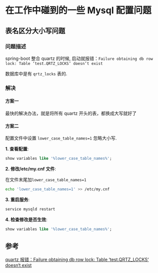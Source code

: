 # 在工作中碰到的一些 Mysql 配置问题

## 表名区分大小写问题

### 问题描述

spring-boot 整合 quartz 的时候, 启动就报错：`Failure obtaining db row lock: Table ‘test.QRTZ_LOCKS’ doesn’t exist`

数据库中是有 `qrtz_locks` 表的.

### 解决

#### 方案一

最快的解决办法，就是将所有 quartz 开头的表，都换成大写就好了

#### 方案二

配置文件中设置 `lower_case_table_names=1` 忽略大小写.

**1. 查看配置**:

```sql
show variables like '%lower_case_table_names%';
```

**2. 修改/etc/my.cnf 文件**:

在文件末尾加`lower_case_table_names=1`

```bash
echo 'lower_case_table_names=1' >> /etc/my.cnf
```

**3. 重启服务**:

```bash
service mysqld restart
```

**4. 检查修改是否生效**:

```sql
show variables like '%lower_case_table_names%';
```

## 参考

[quartz 报错：Failure obtaining db row lock: Table ‘test.QRTZ_LOCKS‘ doesn‘t exist](https://www.daimajiaoliu.com/daima/712654509363408)

